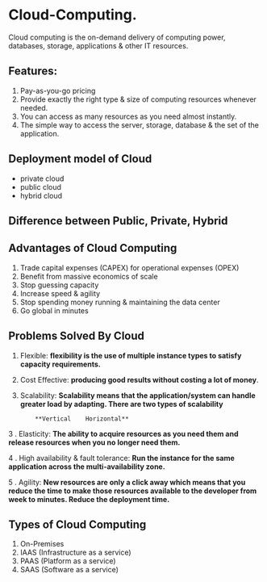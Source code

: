 # Cloud-Computing.


Cloud computing is the on-demand delivery of computing power, databases, storage, applications & other IT resources.

## Features:

1. Pay-as-you-go pricing
2. Provide exactly the right type & size of computing resources whenever needed.
3. You can access as many resources as you need almost instantly.
4. The simple way to access the server, storage, database & the set of the application.

## Deployment model of Cloud

- private cloud
- public cloud
- hybrid cloud


## Difference between Public, Private, Hybrid

## Advantages of Cloud Computing

1. Trade capital expenses (CAPEX) for operational expenses (OPEX)
2. Benefit from massive economics of scale
3. Stop guessing capacity
4. Increase speed & agility
5. Stop spending money running & maintaining the data center
6. Go global in minutes

## Problems Solved By Cloud

1. Flexible: **flexibility is the use of multiple instance types to satisfy capacity requirements.** 
2. Cost Effective: **producing good results without costing a lot of money**.
3. Scalability: **Scalability means that the application/system can handle greater load by adapting. There are two types of scalability** 

           **Vertical    Horizontal**

3 . Elasticity: **The ability to acquire resources as you need them and release resources when you no longer need them.**

4 .  High availability & fault tolerance: **Run the instance for the same application across the multi-availability zone.**

5 . Agility: **New resources are only a click away which means that you reduce the time to make those resources available to the developer from week to minutes. Reduce the deployment time.**

## Types of Cloud Computing

1. On-Premises 
2. IAAS (Infrastructure as a service)
3. PAAS (Platform as a service)
4. SAAS (Software as a service)
